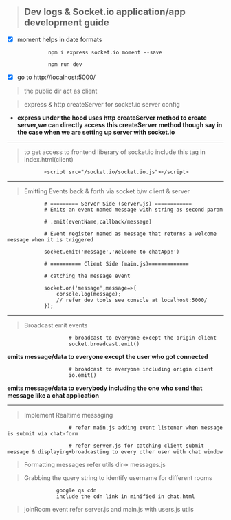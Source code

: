 > ## Dev logs & Socket.io application/app development guide

- [x] moment helps in date formats

                npm i express socket.io moment --save

                npm run dev

- [x] go to http://localhost:5000/

> the public dir act as client

> express & http createServer for socket.io server config

- **express under the hood uses http createServer method to create server,we can directly access this createServer method though say in the case when we are setting up server with socket.io**

---

> to get access to frontend liberary of socket.io include this tag in index.html(client)

                <script src="/socket.io/socket.io.js"></script>

---

> Emitting Events back & forth via socket b/w client & server

                # ========= Server Side (server.js) ============
                # Emits an event named message with string as second param

                # .emit(eventName,callback/message)

                # Event register named as message that returns a welcome message when it is triggered

                socket.emit('message','Welcome to chatApp!')

                # ========== Client Side (main.js)=============

                # catching the message event

                socket.on('message',message=>{
                    console.log(message);
                    // refer dev tools see console at localhost:5000/
                });

---

> Broadcast emit events

                        # broadcast to everyone except the origin client
                        socket.broadcast.emit()

**emits message/data to everyone except the user who got connected**

                        # broadcast to everyone including origin client
                        io.emit()

**emits message/data to everybody including the one who send that message like a chat application**

---

> Implement Realtime messaging

                        # refer main.js adding event listener when message is submit via chat-form

                        # refer server.js for catching client submit message & displaying+broadcasting to every other user with chat window

> Formatting messages refer utils dir-> messages.js

> Grabbing the query string to identify username for different rooms

                    google qs cdn
                    include the cdn link in minified in chat.html

> joinRoom event refer server.js and main.js with users.js utils
